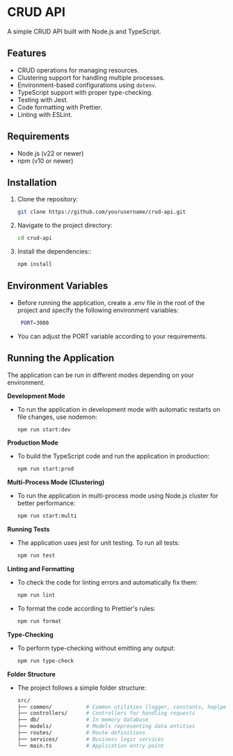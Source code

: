 # CRUD API

A simple CRUD API built with Node.js and TypeScript.

## Features

- CRUD operations for managing resources.
- Clustering support for handling multiple processes.
- Environment-based configurations using `dotenv`.
- TypeScript support with proper type-checking.
- Testing with Jest.
- Code formatting with Prettier.
- Linting with ESLint.

## Requirements

- Node.js (v22 or newer)
- npm (v10 or newer)

## Installation

1. Clone the repository:

   ```bash
   git clone https://github.com/yourusername/crud-api.git

2. Navigate to the project directory:
    ```bash
    cd crud-api

3. Install the dependencies::
    ```bash
    npm install
   
## Environment Variables

- Before running the application, create a .env file in the root of the project and specify the following environment variables:
   ```bash
    PORT=3000
- You can adjust the PORT variable according to your requirements.

## Running the Application

The application can be run in different modes depending on your environment.

**Development Mode**
- To run the application in development mode with automatic restarts on file changes, use nodemon:
    ```bash
    npm run start:dev

**Production Mode**
- To build the TypeScript code and run the application in production:
    ```bash
    npm run start:prod

**Multi-Process Mode (Clustering)**
- To run the application in multi-process mode using Node.js cluster for better performance:
    ```bash
    npm run start:multi

**Running Tests**
- The application uses jest for unit testing. To run all tests:
    ```bash
    npm run test

**Linting and Formatting**
- To check the code for linting errors and automatically fix them:
    ```bash
    npm run lint
- To format the code according to Prettier's rules:
    ```bash
    npm run format

**Type-Checking**
- To perform type-checking without emitting any output:
    ```bash
    npm run type-check
  
**Folder Structure**
- The project follows a simple folder structure:
    ```bash
    src/
    ├── common/           # Common utilities (logger, constants, heplpers.)
    ├── controllers/      # Controllers for handling requests
    ├── db/               # In memory database
    ├── models/           # Models representing data entities
    ├── routes/           # Route definitions
    ├── services/         # Business logic services
    └── main.ts           # Application entry point
